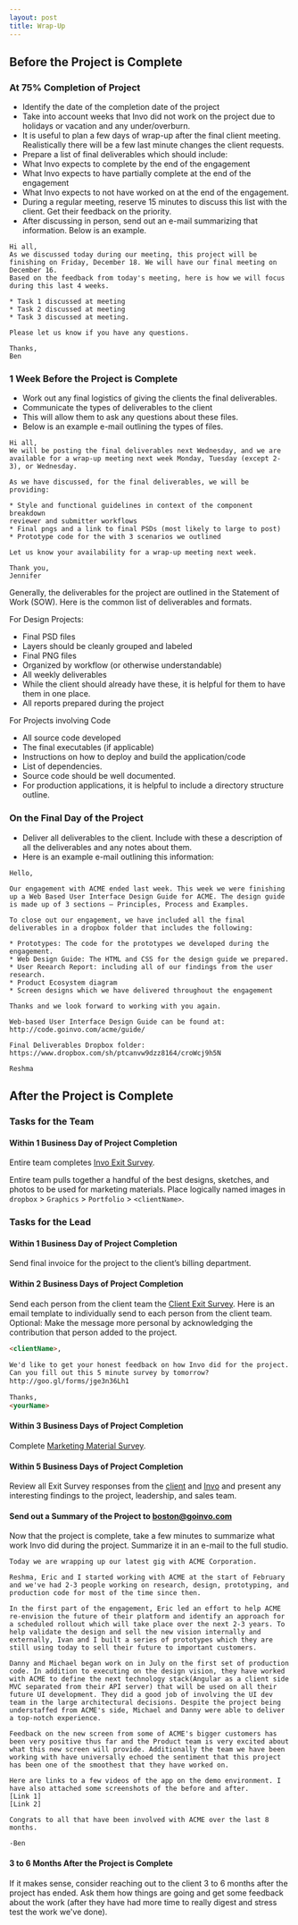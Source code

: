 ```yaml
---
layout: post
title: Wrap-Up 
---
```


## Before the Project is Complete
### At 75% Completion of Project

* Identify the date of the completion date of the project
 * Take into account weeks that Invo did not work on the project due to holidays or vacation and any under/overburn.
 * It is useful to plan a few days of wrap-up after the final client meeting. Realistically there will be a few last minute changes the client requests.
* Prepare a list of final deliverables which should include:
 * What Invo expects to complete by the end of the engagement
 * What Invo expects to have partially complete at the end of the engagement
 * What Invo expects to not have worked on at the end of the engagement.
* During a regular meeting, reserve 15 minutes to discuss this list with the client. Get their feedback on the priority.
* After discussing in person, send out an e-mail summarizing that information. Below is an example.

```
Hi all,
As we discussed today during our meeting, this project will be finishing on Friday, December 18. We will have our final meeting on December 16.
Based on the feedback from today's meeting, here is how we will focus during this last 4 weeks.

* Task 1 discussed at meeting
* Task 2 discussed at meeting
* Task 3 discussed at meeting.

Please let us know if you have any questions.

Thanks,
Ben

```

### 1 Week Before the Project is Complete

* Work out any final logistics of giving the clients the final deliverables.
* Communicate the types of deliverables to the client
 * This will allow them to ask any questions about these files.
 * Below is an example e-mail outlining the types of files.

```
Hi all,
We will be posting the final deliverables next Wednesday, and we are available for a wrap-up meeting next week Monday, Tuesday (except 2-3), or Wednesday.

As we have discussed, for the final deliverables, we will be providing:

* Style and functional guidelines in context of the component breakdown
reviewer and submitter workflows
* Final pngs and a link to final PSDs (most likely to large to post)
* Prototype code for the with 3 scenarios we outlined

Let us know your availability for a wrap-up meeting next week. 

Thank you, 
Jennifer
```

Generally, the deliverables for the project are outlined in the Statement of Work (SOW). Here is the common list of deliverables and formats.

For Design Projects:

* Final PSD files
 * Layers should be cleanly grouped and labeled
* Final PNG files
 * Organized by workflow (or otherwise understandable)
* All weekly deliverables
 * While the client should already have these, it is helpful for them to have them in one place.
* All reports prepared during the project

For Projects involving Code

* All source code developed
* The final executables (if applicable)
* Instructions on how to deploy and build the application/code
* List of dependencies.
* Source code should be well documented.
* For production applications, it is helpful to include a directory structure outline.


### On the Final Day of the Project

* Deliver all deliverables to the client. Include with these a description of all the deliverables and any notes about them.
 * Here is an example e-mail outlining this information:

```
Hello, 

Our engagement with ACME ended last week. This week we were finishing up a Web Based User Interface Design Guide for ACME. The design guide is made up of 3 sections – Principles, Process and Examples. 

To close out our engagement, we have included all the final deliverables in a dropbox folder that includes the following:

* Prototypes: The code for the prototypes we developed during the engagement.
* Web Design Guide: The HTML and CSS for the design guide we prepared.
* User Reearch Report: including all of our findings from the user research.
* Product Ecosystem diagram 
* Screen designs which we have delivered throughout the engagement

Thanks and we look forward to working with you again. 

Web-based User Interface Design Guide can be found at: 
http://code.goinvo.com/acme/guide/ 

Final Deliverables Dropbox folder: 
https://www.dropbox.com/sh/ptcanvw9dzz8164/croWcj9h5N 

Reshma
```

## After the Project is Complete
### Tasks for the Team
#### Within 1 Business Day of Project Completion
Entire team completes [Invo Exit Survey](http://goo.gl/forms/N6MZHjiOL3).

Entire team pulls together a handful of the best designs, sketches, and photos to be used for marketing materials. Place logically named images in `dropbox` > `Graphics` > `Portfolio` > `<clientName>`.


### Tasks for the Lead
#### Within 1 Business Day of Project Completion
Send final invoice for the project to the client’s billing department.

#### Within 2 Business Days of Project Completion
Send each person from the client team the [Client Exit Survey](http://goo.gl/forms/jge3n36Lh1). Here is an email template to individually send to each person from the client team. Optional: Make the message more personal by acknowledging the contribution that person added to the project.

``` html
<clientName>,  

We'd like to get your honest feedback on how Invo did for the project.  
Can you fill out this 5 minute survey by tomorrow?  
http://goo.gl/forms/jge3n36Lh1

Thanks,  
<yourName>
```

#### Within 3 Business Days of Project Completion
Complete [Marketing Material Survey](http://goo.gl/forms/SfoP7uYVzR).

#### Within 5 Business Days of Project Completion
Review all Exit Survey responses from the [client](https://docs.google.com/a/goinvo.com/spreadsheets/d/1p1QHnFSGsIxQThGMqmQFsbpqUmlYuy04omzCriQd6Gk/edit#gid=290826126) and [Invo](https://docs.google.com/a/goinvo.com/spreadsheets/d/1p1QHnFSGsIxQThGMqmQFsbpqUmlYuy04omzCriQd6Gk/edit#gid=290826126) and present any interesting findings to the project, leadership, and sales team.

#### Send out a Summary of the Project to boston@goinvo.com
Now that the project is complete, take a few minutes to summarize what work Invo did during the project. Summarize it in an e-mail to the full studio.

```
Today we are wrapping up our latest gig with ACME Corporation.

Reshma, Eric and I started working with ACME at the start of February and we've had 2-3 people working on research, design, prototyping, and production code for most of the time since then. 

In the first part of the engagement, Eric led an effort to help ACME re-envision the future of their platform and identify an approach for a scheduled rollout which will take place over the next 2-3 years. To help validate the design and sell the new vision internally and externally, Ivan and I built a series of prototypes which they are still using today to sell their future to important customers.

Danny and Michael began work on in July on the first set of production code. In addition to executing on the design vision, they have worked with ACME to define the next technology stack(Angular as a client side MVC separated from their API server) that will be used on all their future UI development. They did a good job of involving the UI dev team in the large architectural decisions. Despite the project being understaffed from ACME's side, Michael and Danny were able to deliver a top-notch experience.

Feedback on the new screen from some of ACME's bigger customers has been very positive thus far and the Product team is very excited about what this new screen will provide. Additionally the team we have been working with have universally echoed the sentiment that this project has been one of the smoothest that they have worked on.

Here are links to a few videos of the app on the demo environment. I have also attached some screenshots of the before and after.
[Link 1]
[Link 2]

Congrats to all that have been involved with ACME over the last 8 months.

-Ben
```

#### 3 to 6 Months After the Project is Complete

If it makes sense, consider reaching out to the client 3 to 6 months after the project has ended. Ask them how things are going and get some feedback about the work (after they have had more time to really digest and stress test the work we've done).